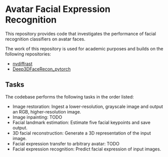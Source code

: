 # Avatar Facial Expression Recognition

This repository provides code that investigates the performance of facial recognition classifiers on avatar faces.

The work of this repository is used for academic purposes and builds on the following repositories:
* [nvdiffrast](https://github.com/NVlabs/nvdiffrast)
* [Deep3DFaceRecon_pytorch](https://github.com/sicxu/Deep3DFaceRecon_pytorch)

## Tasks

The codebase performs the following tasks in the order listed:
* Image restoration: Ingest a lower-resolution, grayscale image and output an RGB, higher-resolution image.
* Image inpainting: TODO
* Facial landmark estimation: Estimate five facial keypoints and save output.
* 3D facial reconstruction: Generate a 3D representation of the input image.
* Facial expression transfer to arbitrary avatar: TODO
* Facial expression recognition: Predict facial expression of input images.
